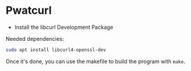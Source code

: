 # Pwatcurl

- Install the libcurl Development Package

Needed dependencies:

```bash
sudo apt install libcurl4-openssl-dev
```

Once it's done, you can use the makefile to build the program with `make`.
